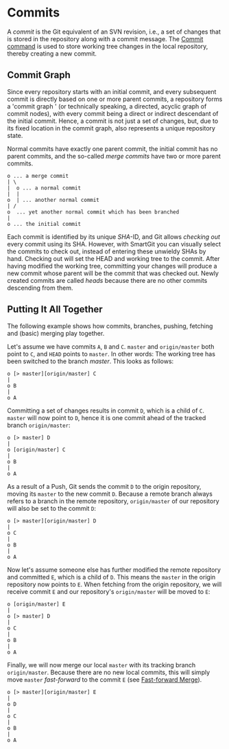 # Commits

A *commit* is the Git equivalent of an SVN revision, i.e., a set of
changes that is stored in the repository along with a commit message.
The [Commit command](Local-Operations-on-the-Working-Tree.md#commit) is
used to store working tree changes in the local repository, thereby
creating a new commit.

## Commit Graph

Since every repository starts with an initial commit, and every
subsequent commit is directly based on one or more parent commits, a
repository forms a 'commit graph ' (or technically speaking, a directed,
acyclic graph of commit nodes), with every commit being a direct or
indirect descendant of the initial commit. Hence, a commit is not just a
set of changes, but, due to its fixed location in the commit graph, also
represents a unique repository state.

Normal commits have exactly one parent commit, the initial commit has no
parent commits, and the so-called *merge commits* have two or more
parent commits.



``` text
o ... a merge commit
| \
|  o ... a normal commit
|  |
o  | ... another normal commit
| /
o  ... yet another normal commit which has been branched
|
o ... the initial commit
```



Each commit is identified by its unique *SHA*-ID, and Git allows
*checking out* every commit using its SHA. However, with SmartGit you
can visually select the commits to check out, instead of entering these
unwieldy SHAs by hand. Checking out will set the HEAD and working tree
to the commit. After having modified the working tree, committing your
changes will produce a new commit whose parent will be the commit that
was checked out. Newly created commits are called *heads* because there
are no other commits descending from them.

## Putting It All Together

The following example shows how commits, branches, pushing, fetching and
(basic) merging play together.

Let's assume we have commits `A`, `B` and `C`. `master` and
`origin/master` both point to `C`, and `HEAD` points to `master`. In
other words: The working tree has been switched to the branch *master*.
This looks as follows:



``` text
o [> master][origin/master] C
|
o B
|
o A
```



Committing a set of changes results in commit `D`, which is a child of
`C`. `master` will now point to `D`, hence it is one commit ahead of the
tracked branch `origin/master`:



``` text
o [> master] D
|
o [origin/master] C
|
o B
|
o A
```



As a result of a Push, Git sends the commit `D` to the origin
repository, moving its `master` to the new commit `D`. Because a remote
branch always refers to a branch in the remote repository,
`origin/master` of our repository will also be set to the commit `D`:



``` text
o [> master][origin/master] D
|
o C
|
o B
|
o A
```



Now let's assume someone else has further modified the remote repository
and committed `E`, which is a child of `D`. This means the `master` in
the origin repository now points to `E`. When fetching from the origin
repository, we will receive commit `E` and our repository's
`origin/master` will be moved to `E`:



``` text
o [origin/master] E
|
o [> master] D
|
o C
|
o B
|
o A
```



Finally, we will now merge our local `master` with its tracking branch
`origin/master`. Because there are no new local commits, this will
simply move `master` *fast-forward* to the commit `E` (see [Fast-forward Merge](Merge.md#fast-forward-merge)).



``` text
o [> master][origin/master] E
|
o D
|
o C
|
o B
|
o A
```


